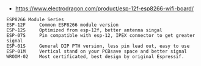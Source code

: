 #

* https://www.electrodragon.com/product/esp-12f-esp8266-wifi-board/

```
ESP8266 Module Series
ESP-12F 	Common ESP8266 module version
ESP-12S 	Optimized from esp-12f, better antenna singal
ESP-07S 	Pin compatible with esp-12, IPEX connector to get greater signal
ESP-01S 	General DIP PTH version, less pin lead out, easy to use
ESP-01M 	Vertical stand on your PCBsave space and better signal
WROOM-02 	Most certificated, best design by original Espressif.
```

